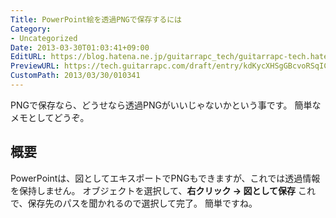 ```yaml
---
Title: PowerPoint絵を透過PNGで保存するには
Category:
- Uncategorized
Date: 2013-03-30T01:03:41+09:00
EditURL: https://blog.hatena.ne.jp/guitarrapc_tech/guitarrapc-tech.hatenablog.com/atom/entry/6802418398340423979
PreviewURL: https://tech.guitarrapc.com/draft/entry/kdKycXHSgGBcvoRSqIC_8S8WHvw
CustomPath: 2013/03/30/010341
---
```


<!--
Date: 2013-03-30T01:03:41+09:00
URL: https://tech.guitarrapc.com/entry/2013/03/30/010341
-->

PNGで保存なら、どうせなら透過PNGがいいじゃないかという事です。 簡単なメモとしてどうぞ。

## 概要

PowerPointは、図としてエキスポートでPNGもできますが、これでは透過情報を保持しません。 オブジェクトを選択して、**右クリック → 図として保存** これで、保存先のパスを聞かれるので選択して完了。 簡単ですね。
